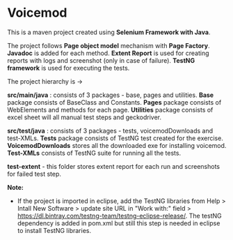 # Voicemod

This is a maven project created using **Selenium Framework with Java**.

The project follows **Page object model** mechanism with **Page Factory**. **Javadoc** is added for each method. **Extent Report** is used for creating reports with logs and screenshot (only in case of failure). **TestNG framework** is used for executing the tests.

The project hierarchy is ->

**src/main/java** :
consists of 3 packages - base, pages and utilities. **Base** package consists of BaseClass and Constants. **Pages** package consists of WebElements and methods for each page. **Utilities** package consists of excel sheet will all manual test steps and geckodriver.

**src/test/java** :
consists of 3 packages - tests, voicemodDownloads and test-XMLs. **Tests** package consists of TestNG test created for the exercise. **VoicemodDownloads** stores all the downloaded exe for installing voicemod. **Test-XMLs** consists of TestNG suite for running all the tests.

**test-extent** - this folder stores extent report for each run and screenshots for failed test step.

**Note:**

- If the project is imported in eclipse, add the TestNG libraries from Help > Intall New Software > update site URL in "Work with:" field >    https://dl.bintray.com/testng-team/testng-eclipse-release/. The testNG dependency is added in pom.xml but still this step is needed in eclipse to install TestNG libraries.
